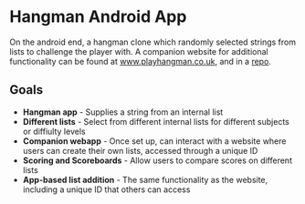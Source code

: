 # Hangman Android App

On the android end, a hangman clone which randomly selected strings from lists to challenge the player with. A companion website for additional functionality can be found at www.playhangman.co.uk, and in a [repo](https://github.com/Aaron-Mackay/Hangman-Web-Flask).

## Goals
* **Hangman app** - Supplies a string from an internal list
* **Different lists** - Select from different internal lists for different subjects or diffiulty levels
* **Companion webapp** - Once set up, can interact with a website where users can create their own lists, accessed through a unique ID
* **Scoring and Scoreboards** - Allow users to compare scores on different lists
* **App-based list addition** - The same functionality as the website, including a unique ID that others can access
